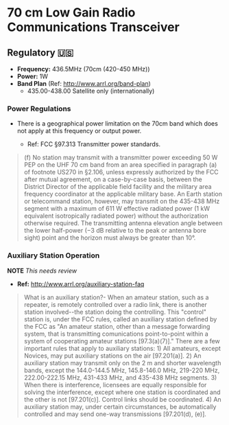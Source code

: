 
# 70 cm Low Gain Radio Communications Transceiver

## Regulatory :us:

* **Frequency:** 436.5MHz  (70cm (420-450 MHz)) 
* **Power:** 1W
* **Band Plan** (Ref: http://www.arrl.org/band-plan)
    * 435.00-438.00	Satellite only (internationally)	

### Power Regulations

* There is a geographical power limitation on the 70cm band which does not apply at this frequency or output power.

   * Ref: FCC §97.313 Transmitter power standards. 

> (f) No station may transmit with a transmitter power exceeding 50 W PEP on the
>     UHF 70 cm band from an area specified in paragraph (a) of footnote US270 in
>     §2.106, unless expressly authorized by the FCC after mutual agreement, on a
>     case-by-case basis, between the District Director of the applicable field
>     facility and the military area frequency coordinator at the applicable military
>     base. An Earth station or telecommand station, however, may transmit on the
>     435-438 MHz segment with a maximum of 611 W effective radiated power (1 kW
>     equivalent isotropically radiated power) without the authorization otherwise
>     required. The transmitting antenna elevation angle between the lower half-power
>     (−3 dB relative to the peak or antenna bore sight) point and the horizon must
>     always be greater than 10°. 

### Auxiliary Station Operation

**NOTE** *This needs review*

* **Ref:**  http://www.arrl.org/auxiliary-station-faq

> What is an auxiliary station?- When an amateur station, such as a repeater, is
> remotely controlled over a radio link, there is another station involved--the
> station doing the controlling. This "control" station is, under the FCC rules,
> called an auxiliary station defined by the FCC as "An amateur station, other
> than a message forwarding system, that is transmitting comunications
> point-to-point within a system of cooperating amateur stations [97.3(a)(7)]."
> There are a few important rules that apply to auxiliary stations: 1) All
> amateurs, except Novices, may put auxiliary stations on the air [97.201(a)]. 2)
> An auxiliary station may transmit only on the 2 m and shorter wavelength bands,
> except the 144.0-144.5 MHz, 145.8-146.0 MHz, 219-220 MHz, 222.00-222.15 MHz,
> 431-433 MHz, and 435-438 MHz segments. 3) When there is interference, licensees
> are equally responsible for solving the interference, except where one station
> is coordinated and the other is not [97.201(c)]. Control links should be
> coordinated. 4) An auxiliary station may, under certain circumstances, be
> automatically controlled and may send one-way transmissions [97.201(d), (e)].




